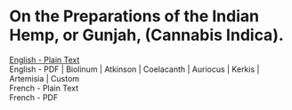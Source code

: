 # On the Preparations of the Indian Hemp, or Gunjah, (Cannabis Indica).

[English - Plain Text](full-text-english.md)  
English - PDF | Biolinum | Atkinson | Coelacanth | Auriocus | Kerkis | Artemisia | Custom  
French - Plain Text  
French - PDF  
